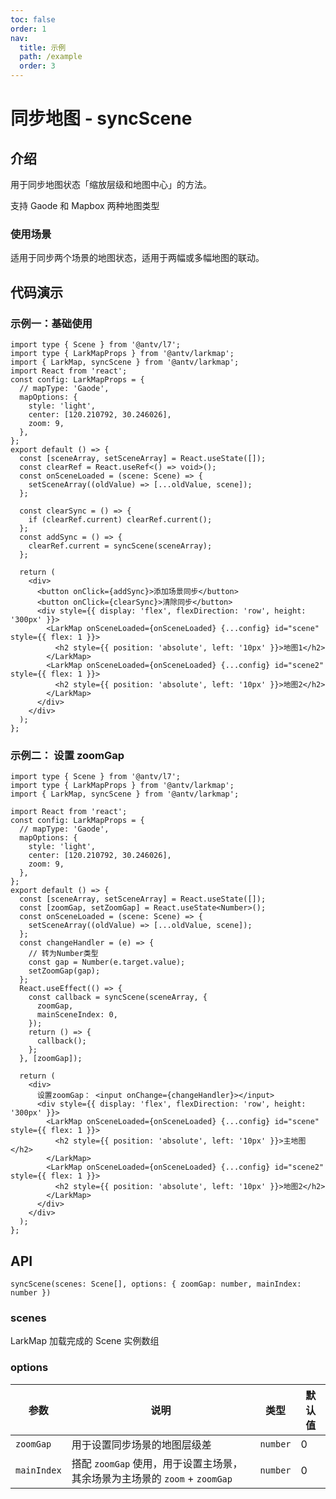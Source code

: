 ```yaml
---
toc: false
order: 1
nav:
  title: 示例
  path: /example
  order: 3
---
```


# 同步地图 - syncScene

## 介绍

用于同步地图状态「缩放层级和地图中心」的方法。

支持 Gaode 和 Mapbox 两种地图类型

### 使用场景

适用于同步两个场景的地图状态，适用于两幅或多幅地图的联动。

## 代码演示

### 示例一：基础使用

```tsx
import type { Scene } from '@antv/l7';
import type { LarkMapProps } from '@antv/larkmap';
import { LarkMap, syncScene } from '@antv/larkmap';
import React from 'react';
const config: LarkMapProps = {
  // mapType: 'Gaode',
  mapOptions: {
    style: 'light',
    center: [120.210792, 30.246026],
    zoom: 9,
  },
};
export default () => {
  const [sceneArray, setSceneArray] = React.useState([]);
  const clearRef = React.useRef<() => void>();
  const onSceneLoaded = (scene: Scene) => {
    setSceneArray((oldValue) => [...oldValue, scene]);
  };

  const clearSync = () => {
    if (clearRef.current) clearRef.current();
  };
  const addSync = () => {
    clearRef.current = syncScene(sceneArray);
  };

  return (
    <div>
      <button onClick={addSync}>添加场景同步</button>
      <button onClick={clearSync}>清除同步</button>
      <div style={{ display: 'flex', flexDirection: 'row', height: '300px' }}>
        <LarkMap onSceneLoaded={onSceneLoaded} {...config} id="scene" style={{ flex: 1 }}>
          <h2 style={{ position: 'absolute', left: '10px' }}>地图1</h2>
        </LarkMap>
        <LarkMap onSceneLoaded={onSceneLoaded} {...config} id="scene2" style={{ flex: 1 }}>
          <h2 style={{ position: 'absolute', left: '10px' }}>地图2</h2>
        </LarkMap>
      </div>
    </div>
  );
};
```

### 示例二： 设置 zoomGap

```tsx
import type { Scene } from '@antv/l7';
import type { LarkMapProps } from '@antv/larkmap';
import { LarkMap, syncScene } from '@antv/larkmap';

import React from 'react';
const config: LarkMapProps = {
  // mapType: 'Gaode',
  mapOptions: {
    style: 'light',
    center: [120.210792, 30.246026],
    zoom: 9,
  },
};
export default () => {
  const [sceneArray, setSceneArray] = React.useState([]);
  const [zoomGap, setZoomGap] = React.useState<Number>();
  const onSceneLoaded = (scene: Scene) => {
    setSceneArray((oldValue) => [...oldValue, scene]);
  };
  const changeHandler = (e) => {
    // 转为Number类型
    const gap = Number(e.target.value);
    setZoomGap(gap);
  };
  React.useEffect(() => {
    const callback = syncScene(sceneArray, {
      zoomGap,
      mainSceneIndex: 0,
    });
    return () => {
      callback();
    };
  }, [zoomGap]);

  return (
    <div>
      设置zoomGap： <input onChange={changeHandler}></input>
      <div style={{ display: 'flex', flexDirection: 'row', height: '300px' }}>
        <LarkMap onSceneLoaded={onSceneLoaded} {...config} id="scene" style={{ flex: 1 }}>
          <h2 style={{ position: 'absolute', left: '10px' }}>主地图</h2>
        </LarkMap>
        <LarkMap onSceneLoaded={onSceneLoaded} {...config} id="scene2" style={{ flex: 1 }}>
          <h2 style={{ position: 'absolute', left: '10px' }}>地图2</h2>
        </LarkMap>
      </div>
    </div>
  );
};
```

## API

`syncScene(scenes: Scene[], options: { zoomGap: number, mainIndex: number })`

### scenes

LarkMap 加载完成的 Scene 实例数组

### options

| 参数        | 说明                                                                       | 类型     | 默认值 |
| ----------- | -------------------------------------------------------------------------- | -------- | ------ |
| `zoomGap`   | 用于设置同步场景的地图层级差                                               | `number` | 0      |
| `mainIndex` | 搭配 `zoomGap` 使用，用于设置主场景，其余场景为主场景的 `zoom` + `zoomGap` | `number` | 0      |
